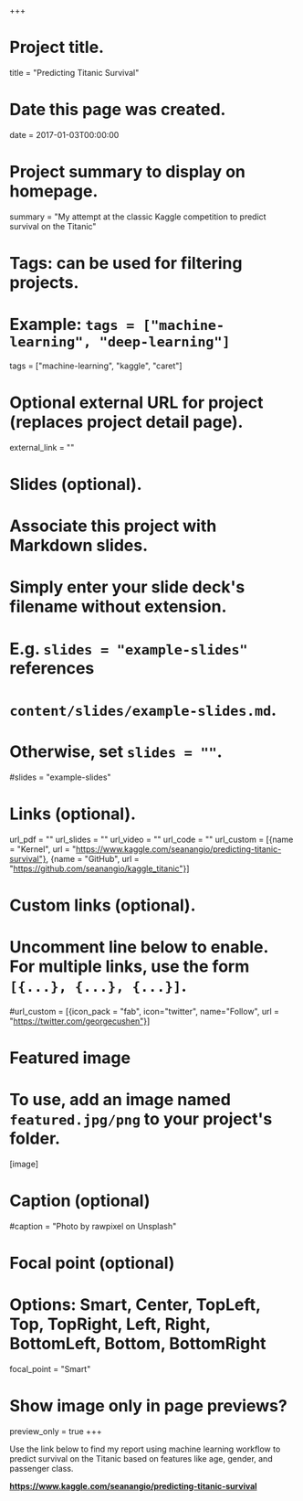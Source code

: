 +++
# Project title.
title = "Predicting Titanic Survival"

# Date this page was created.
date = 2017-01-03T00:00:00

# Project summary to display on homepage.
summary = "My attempt at the classic Kaggle competition to predict survival on the Titanic"

# Tags: can be used for filtering projects.
# Example: `tags = ["machine-learning", "deep-learning"]`
tags = ["machine-learning", "kaggle", "caret"]

# Optional external URL for project (replaces project detail page).
external_link = ""

# Slides (optional).
#   Associate this project with Markdown slides.
#   Simply enter your slide deck's filename without extension.
#   E.g. `slides = "example-slides"` references 
#   `content/slides/example-slides.md`.
#   Otherwise, set `slides = ""`.
#slides = "example-slides"

# Links (optional).
url_pdf = ""
url_slides = ""
url_video = ""
url_code = ""
url_custom = [{name = "Kernel", url = "https://www.kaggle.com/seanangio/predicting-titanic-survival"},
              {name = "GitHub", url = "https://github.com/seanangio/kaggle_titanic"}]


# Custom links (optional).
#   Uncomment line below to enable. For multiple links, use the form `[{...}, {...}, {...}]`.
#url_custom = [{icon_pack = "fab", icon="twitter", name="Follow", url = "https://twitter.com/georgecushen"}]

# Featured image
# To use, add an image named `featured.jpg/png` to your project's folder. 
[image]
  # Caption (optional)
  #caption = "Photo by rawpixel on Unsplash"
  
  # Focal point (optional)
  # Options: Smart, Center, TopLeft, Top, TopRight, Left, Right, BottomLeft, Bottom, BottomRight
  focal_point = "Smart"
  
  # Show image only in page previews?
  preview_only = true
+++

Use the link below to find my report using machine learning workflow to predict survival on the Titanic based on features like age, gender, and passenger class.

**https://www.kaggle.com/seanangio/predicting-titanic-survival**

